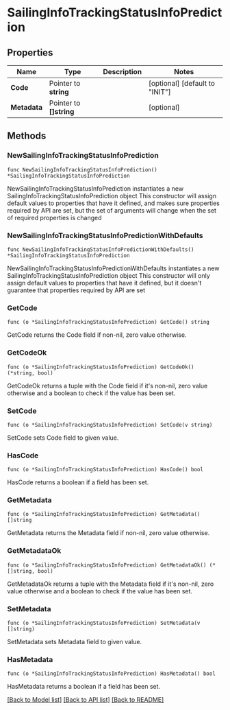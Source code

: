 # SailingInfoTrackingStatusInfoPrediction

## Properties

Name | Type | Description | Notes
------------ | ------------- | ------------- | -------------
**Code** | Pointer to **string** |  | [optional] [default to "INIT"]
**Metadata** | Pointer to **[]string** |  | [optional] 

## Methods

### NewSailingInfoTrackingStatusInfoPrediction

`func NewSailingInfoTrackingStatusInfoPrediction() *SailingInfoTrackingStatusInfoPrediction`

NewSailingInfoTrackingStatusInfoPrediction instantiates a new SailingInfoTrackingStatusInfoPrediction object
This constructor will assign default values to properties that have it defined,
and makes sure properties required by API are set, but the set of arguments
will change when the set of required properties is changed

### NewSailingInfoTrackingStatusInfoPredictionWithDefaults

`func NewSailingInfoTrackingStatusInfoPredictionWithDefaults() *SailingInfoTrackingStatusInfoPrediction`

NewSailingInfoTrackingStatusInfoPredictionWithDefaults instantiates a new SailingInfoTrackingStatusInfoPrediction object
This constructor will only assign default values to properties that have it defined,
but it doesn't guarantee that properties required by API are set

### GetCode

`func (o *SailingInfoTrackingStatusInfoPrediction) GetCode() string`

GetCode returns the Code field if non-nil, zero value otherwise.

### GetCodeOk

`func (o *SailingInfoTrackingStatusInfoPrediction) GetCodeOk() (*string, bool)`

GetCodeOk returns a tuple with the Code field if it's non-nil, zero value otherwise
and a boolean to check if the value has been set.

### SetCode

`func (o *SailingInfoTrackingStatusInfoPrediction) SetCode(v string)`

SetCode sets Code field to given value.

### HasCode

`func (o *SailingInfoTrackingStatusInfoPrediction) HasCode() bool`

HasCode returns a boolean if a field has been set.

### GetMetadata

`func (o *SailingInfoTrackingStatusInfoPrediction) GetMetadata() []string`

GetMetadata returns the Metadata field if non-nil, zero value otherwise.

### GetMetadataOk

`func (o *SailingInfoTrackingStatusInfoPrediction) GetMetadataOk() (*[]string, bool)`

GetMetadataOk returns a tuple with the Metadata field if it's non-nil, zero value otherwise
and a boolean to check if the value has been set.

### SetMetadata

`func (o *SailingInfoTrackingStatusInfoPrediction) SetMetadata(v []string)`

SetMetadata sets Metadata field to given value.

### HasMetadata

`func (o *SailingInfoTrackingStatusInfoPrediction) HasMetadata() bool`

HasMetadata returns a boolean if a field has been set.


[[Back to Model list]](../README.md#documentation-for-models) [[Back to API list]](../README.md#documentation-for-api-endpoints) [[Back to README]](../README.md)


